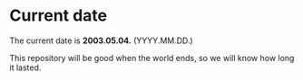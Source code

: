 # Current date

The current date is **2003.05.04.** (YYYY.MM.DD.)

This repository will be good when the world ends, so we will know how long it lasted.